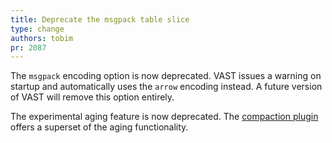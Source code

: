 ```yaml
---
title: Deprecate the msgpack table slice
type: change
authors: tobim
pr: 2087
---
```


The `msgpack` encoding option is now deprecated. VAST issues a warning on
startup and automatically uses the `arrow` encoding instead. A future version of
VAST will remove this option entirely.

The experimental aging feature is now deprecated. The [compaction
plugin](https://vast.io/docs/about/use-cases/data-aging) offers a superset
of the aging functionality.
